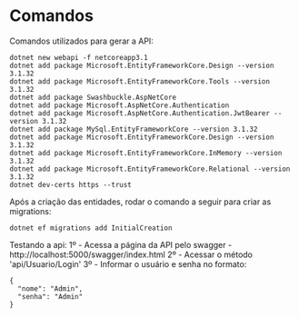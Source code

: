 # Comandos 
Comandos utilizados para gerar a API:
```
dotnet new webapi -f netcoreapp3.1
dotnet add package Microsoft.EntityFrameworkCore.Design --version 3.1.32
dotnet add package Microsoft.EntityFrameworkCore.Tools --version 3.1.32
dotnet add package Swashbuckle.AspNetCore
dotnet add package Microsoft.AspNetCore.Authentication
dotnet add package Microsoft.AspNetCore.Authentication.JwtBearer --version 3.1.32
dotnet add package MySql.EntityFrameworkCore --version 3.1.32
dotnet add package Microsoft.EntityFrameworkCore.Design --version 3.1.32
dotnet add package Microsoft.EntityFrameworkCore.InMemory --version 3.1.32
dotnet add package Microsoft.EntityFrameworkCore.Relational --version 3.1.32
dotnet dev-certs https --trust
```

Após a criação das entidades, rodar o comando a seguir para criar as migrations:
```
dotnet ef migrations add InitialCreation
```

Testando a api:
1º - Acessa a página da API pelo swagger - http://localhost:5000/swagger/index.html
2º - Acessar o método 'api/Usuario/Login'
3º - Informar o usuário e senha no formato:
```
{
  "nome": "Admin",
  "senha": "Admin"
}
```